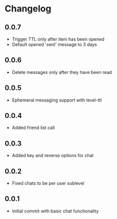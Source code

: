# Changelog

## 0.0.7

* Trigger TTL only after item has been opened
* Default opened 'sent' message to 3 days

## 0.0.6

* Delete messages only after they have been read

## 0.0.5

* Ephemeral messaging support with level-ttl

## 0.0.4

* Added friend list call

## 0.0.3

* Added key and reverse options for chat

## 0.0.2

* Fixed chats to be per user sublevel

## 0.0.1

* Initial commit with basic chat functionality
